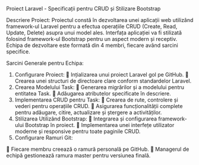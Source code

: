 Proiect Laravel - Specificații pentru CRUD și Stilizare Bootstrap

Descriere Proiect:
Proiectul constă în dezvoltarea unei aplicații web utilizând framework-ul Laravel pentru a
efectua operațiile CRUD (Create, Read, Update, Delete) asupra unui model ales. Interfața
aplicației va fi stilizată folosind framework-ul Bootstrap pentru un aspect modern și receptiv.
Echipa de dezvoltare este formată din 4 membri, fiecare având sarcini specifice.

Sarcini Generale pentru Echipa:
1. Configurare Proiect:
 Ințializarea unui proiect Laravel gol pe GitHub.
 Crearea unei structuri de directoare clare conform standardelor Laravel.
2. Crearea Modelului Task:
 Generarea migrărilor și a modelului pentru entitatea Task.
 Adăugarea atributelor specificate în descriere.
3. Implementarea CRUD pentru Task:
 Crearea de rute, controlere și vederi pentru operațiile CRUD.
 Asigurarea funcționalității complete pentru adăugare, citire, actualizare și
ștergere a activităților.
4. Stilizarea Utilizând Bootstrap:
 Integrarea și configurarea framework-ului Bootstrap în proiect.
 Implementarea unei interfețe utilizator moderne și responsive pentru toate
paginile CRUD.
5. Configurare Ramuri Git:

 Fiecare membru creează o ramură personală pe GitHub.
 Managerul de echipă gestionează ramura master pentru versiunea finală.
